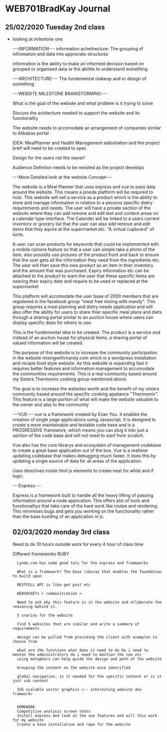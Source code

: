 # WEB701BradKay Journal

## 25/02/2020 Tuesday 2nd class

* looking at milestone one

    ---INFORMATION---
    information achethecture: The grouping of infromation and data into approriate structures

    information is the ability to make an informed decision based on grouped 
    or organised data or the abilitie to understand something

    ---ARCHITECTURE---
    The fundemental makeup and or design of something



    ---WEBSITE MILESTONE BRAINSTORMING---

    What is the goal of the website and what problem is it trying to solve

    Discuss the achitecture needed to support the website and its functionality

    The website needs to accomodate an arrangement of companies similar to Alibabas 
    portal

    IDEA: MealPlanner and Health Management
        alabolration and the project breif will need to be created to spec

    Design for the users not the owner!

    Audience Defintion needs to be revisted as the project develops

    ---More Detailed look at the website Concept---

    The website is a Meal Planner that uses express and vue to pass data around the website. This means a jsnode platform will be required to host.
    This website will sell a service as a product which is the ability to store and manage information in relation to a persons specific dietry requirements and needs.
    The user will have a private section of the website where they can add remove and edit text and content areas on a calendar type interface. The Calander will be linked to a users current inventory or grocery list that the user can also add remove and edit items that they aquire at the supermarket etc. "A virtual cupboard" of sorts. 

    A user can scan products for keywords that could be implemented with a mobile camera feature so that a user can simple take a photo of the item, also possibly use pictures of the product front and back to ensure that the user gets all the information they need from the ingredients etc. The user will then save this new product as an item in thier inventory and the amount that was purchased. Expiry information etc can be attached to the product to warn the user that these specific items are nearing their expiry date and require to be used or replaced at the supermarket

    This platform will accomodate the user base of 2000 members that are registered in the facebook group "meat free mixing with mandy". This group requires a meal planning and dietry needs application and will also offer the ability for users to share thier specific meal plans and diets through a sharing portal similar to an auction house where users can display specific diets for others to use. 
    
    This is the fundemental idea to be created. The product is a service and instead of an auction house for physical items, a sharing portal of valued information will be created. 
    
    The purpose of this website is to increase the community participation in the website mixingwithmandy.com which is a wordpress installation and recipie food style website. As this website is expanding fast it requires better features and information management to accomodate the communities requirements. This is a real community based around my Sisters Thermomix cooking group mentioned above. 

    The goal is to increase the websites worth and the benefit of my sisters community based around the specific cooking appliance "Thermomix". This feature is a large portion of what will make the website valuable to the owner and also to the community

    ---VUE---
    vue is a framework created by Evan You. It enables the creation of single page applications using Javascript. It is designed to create a more maintainable and testable code base and is a PROGRESSIVE framework, which means you can plug it into just a section of the code base and will not need to start from scratch. 

    Vue also has the core librarys and ecosystem of management codebase to create a great base application out of the box. Vue is a realtime updating codebase that makes debugging much faster. It does this by updating a single source of data for all areas of the application.

    Uses directives inside html js elements to create neat for while and if logic.

    ---Express---

    Express is a framework built to handle all the heavy lifting of passing information around a node application.
     This offers alot of tools and functionalitys that take care of the hard work like routes and rendering. 
    This minimises bugs and gets you working on the functionality rather than the base building of an application in js.


    ## 02/03/2020 monday 3rd class

    Need to do 10 hours outside work for every 4 hour of class time

    Different frameworks 
        RUBY

        Lynda.com has some good tuts for the express and frameworks

        What is a framework? The base libaray that enables the foundation to build upon

        RESTFULL API is like get post etc

        WEBSOCKETs < communitcation >

        Need to ask why this feature is in the website and ellaborate the reasoning behind it.

        5 snarios for the website

        Find 5 websites that are similar and write a summery of requirements

        design can be pulled from providing the client with examples to choose from

        what are the functions what does it need to do Do i need to menton the administrators do i need to mention the ceo etc
        using metaphors can help guide the design and path of the website

        Grouping the content on the website once identified

        global navigation, is it needed for the specific content or is it just sub content

        SVG scalable vector graphics <-- interesting website dev framwork>


        HOMEWORK
        Competitive analysis screen shots
        Install express and look at the vue features and will this work for my website
        Create a base installation and repo for the website


### 
